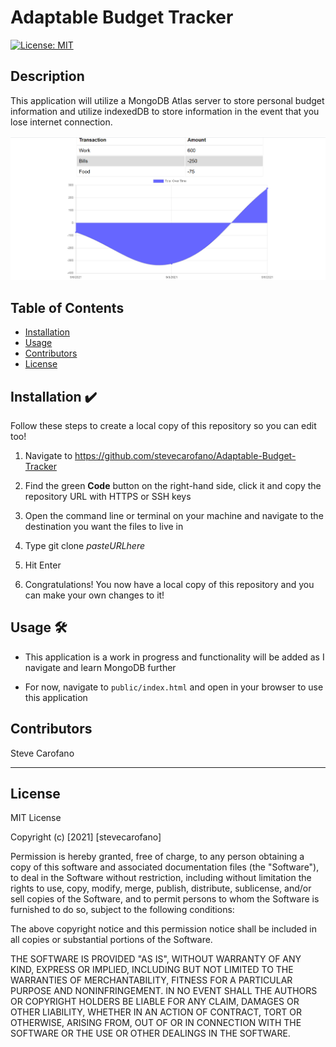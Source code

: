 # Adaptable Budget Tracker

[![License: MIT](https://img.shields.io/badge/License-MIT-yellow.svg)](https://opensource.org/licenses/MIT)

## Description

This application will utilize a MongoDB Atlas server to store personal budget information and utilize indexedDB to store information in the event that you lose internet connection.

![BudgetTracker](budget.png)

## Table of Contents
* [Installation](#installation)
* [Usage](#usage)
* [Contributors](#contributors)
* [License](#license)

## Installation :heavy_check_mark:

Follow these steps to create a local copy of this repository so you can edit too!
1. Navigate to https://github.com/stevecarofano/Adaptable-Budget-Tracker
    
2. Find the green **Code** button on the right-hand side, click it and copy the repository URL with HTTPS or SSH keys
    
3. Open the command line or terminal on your machine and navigate to the destination you want the files to live in
    
4. Type git clone _pasteURLhere_
    
5. Hit Enter
    
6. Congratulations! You now have a local copy of this repository and you can make your own changes to it!

## Usage :hammer_and_wrench:

* This application is a work in progress and functionality will be added as I navigate and learn MongoDB further

* For now, navigate to ```public/index.html``` and open in your browser to use this application

## Contributors

Steve Carofano

---
## License 

MIT License

Copyright (c) [2021] [stevecarofano]

Permission is hereby granted, free of charge, to any person obtaining a copy
of this software and associated documentation files (the "Software"), to deal
in the Software without restriction, including without limitation the rights
to use, copy, modify, merge, publish, distribute, sublicense, and/or sell
copies of the Software, and to permit persons to whom the Software is
furnished to do so, subject to the following conditions:

The above copyright notice and this permission notice shall be included in all
copies or substantial portions of the Software.

THE SOFTWARE IS PROVIDED "AS IS", WITHOUT WARRANTY OF ANY KIND, EXPRESS OR
IMPLIED, INCLUDING BUT NOT LIMITED TO THE WARRANTIES OF MERCHANTABILITY,
FITNESS FOR A PARTICULAR PURPOSE AND NONINFRINGEMENT. IN NO EVENT SHALL THE
AUTHORS OR COPYRIGHT HOLDERS BE LIABLE FOR ANY CLAIM, DAMAGES OR OTHER
LIABILITY, WHETHER IN AN ACTION OF CONTRACT, TORT OR OTHERWISE, ARISING FROM,
OUT OF OR IN CONNECTION WITH THE SOFTWARE OR THE USE OR OTHER DEALINGS IN THE
SOFTWARE.

